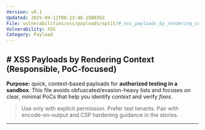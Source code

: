 ```yaml
---
Version: v0.1
Updated: 2025-09-11T08:13:40.198035Z
File: vulnerabilities/xss/payloads/split/#_xss_payloads_by_rendering_context_(responsible,_poc-focused).md
Vulnerability: XSS
Category: Payload
---
```

## # XSS Payloads by Rendering Context (Responsible, PoC-focused)
**Purpose:** quick, context-based payloads for **authorized testing in a sandbox**. This file avoids obfuscated/evasion-heavy lists and focuses on clear, minimal PoCs that help you identify *context* and verify *fixes*.

> Use only with explicit permission. Prefer test tenants. Pair with encode-on-output and CSP hardening guidance in the stories.

---
